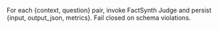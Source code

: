 For each {context, question} pair, invoke FactSynth Judge and persist {input, output_json, metrics}. Fail closed on schema violations.
